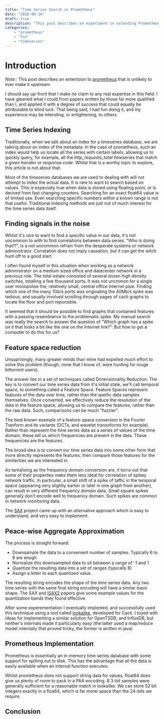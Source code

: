 ```yaml
---
title: "Time Series Search in Prometheus"
date: "2016-09-14"
draft: true
description: "This post describes an experiment in extending Prometheus to support time searching matching"
categories:
    - "prometheus"
    - "fun"
    - "timeseries"
---
```


# Introduction

*Note:*: This post describes an extentsion to [prometheus](https://prometheus.io) that is unlikely to ever make it upstream.

I should say up-front that I make no claim to any real expertise in this field.
I have gleaned what I could from papers written by those far more qualified
than I, and applied it with a degree of success that could equally be
attributable to blind luck. That being said, I had fun doing it, and my
experience may be intersting, or enlightening, to others.

## Time Series Indexing

Traditionally, when we talk about an index for a timeseries database, we are
talking about an index of the metadata. In the case of prometheus, such an
index would help us locate all the series with certain labels, allowing us to
quickly query, for example, all the _http\_requests\_total_ timeseries that
match a given _handler_ or response _code_. Whilst that is a worthy topic to
explore, this article is not about that.

Most of the timeseries databases we are used to dealing with will not attempt
to index the actual data. It is rare to want to search based on values. This is
especially true when data is stored using floating point, or is derived from
fast changing counters. Searching for an exact float64 value is of limited use.
Even searching specific numbers within a known range is not that useful. Traditional
indexing methods are just not of much interest for the time series data itself.

## Finding signals in the noise

Whilst it's rare to want to find a specific value in our data, it's not
uncommon to with to find correlations between data series. "Who is doing
that?!", is a not uncommon refrain from the desperate systems or network
administrator. Correlation does not imply causation, but it can get the witch hunt
off to a good start.

I often found myself in this situation when working as a network administrator
on a medium sized office and datacenter network in a previous role. The total
estate consisted of several dozen high density switches, totalling a few thousand
ports. It was not uncmmon for a single user monopolise the, relatively small,
central office Internet pipe. Finding which one of the many 1Gb/s ports was
originating the 40Mb/s spike was tedious, and usually involved scrolling
through pages of cacti graphs to locate the floor and port reponsible.

It seemed that it should be possible to find graphs that contained features
with a passing resemblance to the problematic spike. My manual search was
really the search to answer the question of "Which graph has a spike on it that
looks a bit like the one on the Internet link?". But how to get a computer to
do this for us?

## Feature space reduction

Unsuprisingly, many greater minds than mine had expelled much effort to solve
this problem (though, none that I know of, were hunting for rouge bittorrent
users).

The answer lies in a set of techniques called Dimensionality Reduction. The key
is to convert our time series data from it's initial state, we'll call temporal
space, to something called a Feature Space. Feature Spaces represent features
of the data over time, rather than the speific data samples themselves. Once
converted, we effectively reduce the resolution of the data in the feature
space, allowing us to compare the features, rather than the raw data. Such,
comparisons can be much "fuzzier".

The best known example of a feature-space conversion is the Fourier Tranform
and its variants (DCTs, and wavelet transoforms for example). Rather than
represent the time series data as a series of values of the time domain, these
tell us which frequencies are present in the data. These frequencies are the
features.

The broad idea is to convert our time series data into some other form that
more directly represents the features, then compare those features for the
similarities we are interested in.

As tantalising as the frequency domain conversion are, it turns out that some
of their properties  make them less ideal for correlation of spikey network
traffic. In particular, a small shift of a spike of taffic in the temporal
space (appearing very slightly earlier or later in one graph from another), can
result in very different frequency domain data. Small square spikes generally
don't encode well to frequency domain. Such spikes are common in network
monitoring data.

The [SAX](http://www.cs.ucr.edu/~eamonn/SAX.pdf) project came up with an
alternative approach which is easy to understand, and very easy to implememt.

## Peace-wise Aggregate Approximation

The process is straight forward:

* Downsample the data to a convenient number of samples. Typically 6 to 8 are
  enogh
* Normalize this downsampled data to sit between a range of -1 and 1
* Quantize the resulting data into a set of ranges (typically 8)
* Assign a letter to each quantized value.

The resulting string encodes the shape of the time series data. Any two time
series with the same final string encoding will have a similar basic shape.
The SAX and [ISAX2](http://www.cs.ucr.edu/~eamonn/iSAX_2.0.pdf) papers give
some example values for the quantization bands they found effective.

After some experementation I eventually implented, and successfully used this
technique using a tool called
[lookalike](https://github.com/tcolgate/lookalike), developed for Cacti. I
toyed with ideas for implementing a similar solution for OpenTSDB, and
InfluxDB, but neither's internals made it particularly easy (the latter used a
map/reduce model internally that proved tricky, the former is written in java)

## Prometheus Implementation

Prometheus is essentially an in-memory time series database with some support
for spilling out to disk. This has the advantage that all the data is easily
available when an internal function executes.

Whilst prometheus does not support string data for values, float64 does give us
plenty of room to pack in a PAA encoding. 8 3-bit samples were generally
sufficient for a reasonable match in lookalike. We can store 52 bit integers
exactly in a floa64, which is far morei space than the 24-bits we require.

## Conclusion

